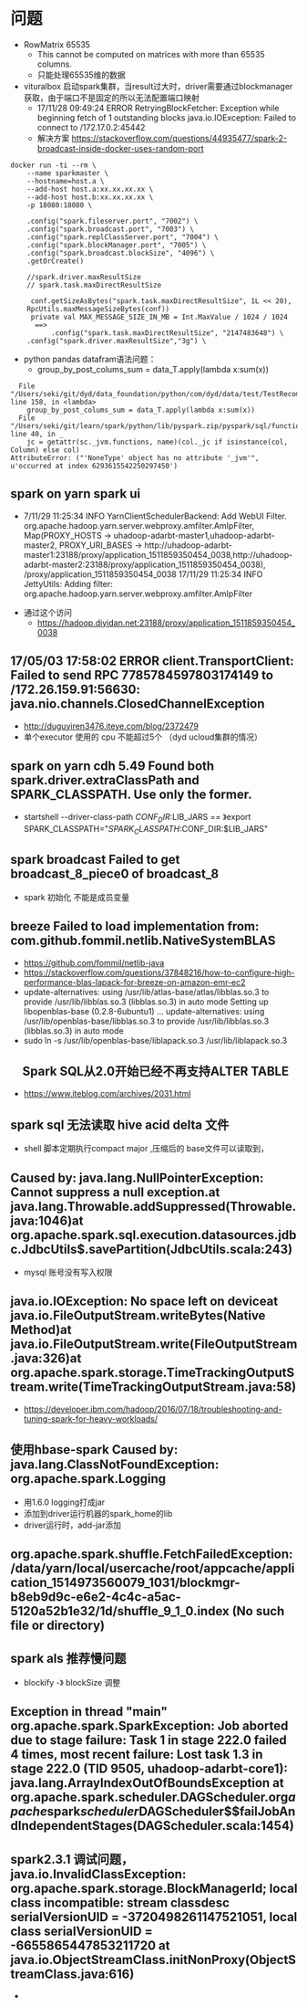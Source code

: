 #   问题
*   RowMatrix  65535
    -   This cannot be computed on matrices with more than 65535 columns.
    -   只能处理65535维的数据
*   vituralbox 启动spark集群，当result过大时，driver需要通过blockmanager 获取，由于端口不是固定的所以无法配置端口映射
    -   17/11/28 09:49:24 ERROR RetryingBlockFetcher: Exception while beginning fetch of 1 outstanding blocks 
java.io.IOException: Failed to connect to /172.17.0.2:45442
    -   解决方案 https://stackoverflow.com/questions/44935477/spark-2-broadcast-inside-docker-uses-random-port
```
docker run -ti --rm \
    --name sparkmaster \
    --hostname=host.a \
    --add-host host.a:xx.xx.xx.xx \
    --add-host host.b:xx.xx.xx.xx \
    -p 18080:18080 \

    .config("spark.fileserver.port", "7002") \
    .config("spark.broadcast.port", "7003") \
    .config("spark.replClassServer.port", "7004") \
    .config("spark.blockManager.port", "7005") \
    .config("spark.broadcast.blockSize", "4096") \
    .getOrCreate()

    //spark.driver.maxResultSize
    // spark.task.maxDirectResultSize

     conf.getSizeAsBytes("spark.task.maxDirectResultSize", 1L << 20),
    RpcUtils.maxMessageSizeBytes(conf))
     private val MAX_MESSAGE_SIZE_IN_MB = Int.MaxValue / 1024 / 1024
      ==>
          .config("spark.task.maxDirectResultSize", "2147483648") \
    .config("spark.driver.maxResultSize","3g") \

```
*   python pandas datafram语法问题：
    -   group_by_post_colums_sum = data_T.apply(lambda x:sum(x))
```
  File "/Users/seki/git/dyd/data_foundation/python/com/dyd/data/test/TestRecommend.py", line 158, in <lambda>
    group_by_post_colums_sum = data_T.apply(lambda x:sum(x))
  File "/Users/seki/git/learn/spark/python/lib/pyspark.zip/pyspark/sql/functions.py", line 40, in _
    jc = getattr(sc._jvm.functions, name)(col._jc if isinstance(col, Column) else col)
AttributeError: ("'NoneType' object has no attribute '_jvm'", u'occurred at index 6293615542250297450')
```


##    spark on yarn  spark ui
-   7/11/29 11:25:34 INFO YarnClientSchedulerBackend: Add WebUI Filter. org.apache.hadoop.yarn.server.webproxy.amfilter.AmIpFilter, Map(PROXY_HOSTS -> uhadoop-adarbt-master1,uhadoop-adarbt-master2, PROXY_URI_BASES -> http://uhadoop-adarbt-master1:23188/proxy/application_1511859350454_0038,http://uhadoop-adarbt-master2:23188/proxy/application_1511859350454_0038), /proxy/application_1511859350454_0038
17/11/29 11:25:34 INFO JettyUtils: Adding filter: org.apache.hadoop.yarn.server.webproxy.amfilter.AmIpFilter
*   通过这个访问
    -   https://hadoop.diyidan.net:23188/proxy/application_1511859350454_0038


##   17/05/03 17:58:02 ERROR client.TransportClient: Failed to send RPC 7785784597803174149 to /172.26.159.91:56630: java.nio.channels.ClosedChannelException 
*   http://duguyiren3476.iteye.com/blog/2372479
*   单个executor 使用的 cpu 不能超过5个 （dyd ucloud集群的情况）


## spark on yarn cdh 5.49 Found both spark.driver.extraClassPath and SPARK_CLASSPATH. Use only the former.
*  startshell  --driver-class-path  $CONF_DIR:$LIB_JARS == 》export SPARK_CLASSPATH="$SPARK_CLASSPATH:$CONF_DIR:$LIB_JARS"

## spark broadcast  Failed to get broadcast_8_piece0 of broadcast_8
*  spark 初始化 不能是成员变量


## breeze Failed to load implementation from: com.github.fommil.netlib.NativeSystemBLAS
*  https://github.com/fommil/netlib-java
*  https://stackoverflow.com/questions/37848216/how-to-configure-high-performance-blas-lapack-for-breeze-on-amazon-emr-ec2
*  update-alternatives: using /usr/lib/atlas-base/atlas/libblas.so.3 to provide /usr/lib/libblas.so.3 (libblas.so.3) in auto mode
Setting up libopenblas-base (0.2.8-6ubuntu1) ...
update-alternatives: using /usr/lib/openblas-base/libblas.so.3 to provide /usr/lib/libblas.so.3 (libblas.so.3) in auto mode
* sudo ln -s /usr/lib/openblas-base/liblapack.so.3 /usr/lib/liblapack.so.3

##  　Spark SQL从2.0开始已经不再支持ALTER TABLE
* https://www.iteblog.com/archives/2031.html

##  spark sql 无法读取 hive acid delta 文件
*  shell 脚本定期执行compact major ,压缩后的 base文件可以读取到，


##  Caused by: java.lang.NullPointerException: Cannot suppress a null exception.at java.lang.Throwable.addSuppressed(Throwable.java:1046)at org.apache.spark.sql.execution.datasources.jdbc.JdbcUtils$.savePartition(JdbcUtils.scala:243)
*  mysql 账号没有写入权限

##  java.io.IOException: No space left on deviceat java.io.FileOutputStream.writeBytes(Native Method)at java.io.FileOutputStream.write(FileOutputStream.java:326)at org.apache.spark.storage.TimeTrackingOutputStream.write(TimeTrackingOutputStream.java:58)
*  https://developer.ibm.com/hadoop/2016/07/18/troubleshooting-and-tuning-spark-for-heavy-workloads/

##  使用hbase-spark Caused by: java.lang.ClassNotFoundException: org.apache.spark.Logging
*  用1.6.0 logging打成jar
*  添加到driver运行机器的spark_home的lib
*  driver运行时，add-jar添加

##  org.apache.spark.shuffle.FetchFailedException: /data/yarn/local/usercache/root/appcache/application_1514973560079_1031/blockmgr-b8eb9d9c-e6e2-4c4c-a5ac-5120a52b1e32/1d/shuffle_9_1_0.index (No such file or directory)

## spark als 推荐慢问题
* blockify -》  blockSize 调整


##  Exception in thread "main" org.apache.spark.SparkException: Job aborted due to stage failure: Task 1 in stage 222.0 failed 4 times, most recent failure: Lost task 1.3 in stage 222.0 (TID 9505, uhadoop-adarbt-core1): java.lang.ArrayIndexOutOfBoundsException  at org.apache.spark.scheduler.DAGScheduler.org$apache$spark$scheduler$DAGScheduler$$failJobAndIndependentStages(DAGScheduler.scala:1454)


##  spark2.3.1 调试问题，java.io.InvalidClassException: org.apache.spark.storage.BlockManagerId; local class incompatible: stream classdesc serialVersionUID = -3720498261147521051, local class serialVersionUID = -6655865447853211720 at java.io.ObjectStreamClass.initNonProxy(ObjectStreamClass.java:616)
*  

